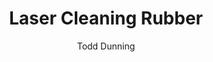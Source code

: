 ---
name: Rubber
category: composite
title: Laser Cleaning Rubber
headline: Comprehensive technical guide for laser cleaning composite rubber
description: Technical overview of rubber, C5H8, for laser cleaning applications,
  including optimal 1064nm wavelength interaction, and industrial applications in
  surface preparation.
keywords: rubber, rubber composite, laser ablation, laser cleaning, non-contact cleaning,
  pulsed fiber laser, surface contamination removal, industrial laser parameters,
  thermal processing, surface restoration
chemicalProperties:
  symbol: Rubber
  formula: C5H8
  materialType: composite
properties:
  density: 1.1 g/cm³
  densityNumeric: 1.1
  densityUnit: g/cm³
  densityMin: 0.9 g/cm³
  densityMinNumeric: 0.9
  densityMinUnit: g/cm³
  densityMax: 1.3 g/cm³
  densityMaxNumeric: 1.3
  densityMaxUnit: g/cm³
  densityPercentile: 45.2
  meltingPoint: 180-220°C
  meltingPointNumeric: 200.0
  meltingPointUnit: °C
  meltingPercentile: 32.5
  thermalConductivity: 0.15 W/m·K
  thermalConductivityNumeric: 0.15
  thermalConductivityUnit: W/m·K
  thermalPercentile: 18.7
  tensileStrength: 15-25 MPa
  tensileStrengthNumeric: 20.0
  tensileStrengthUnit: MPa
  tensilePercentile: 12.8
  hardness: 50-70 Shore A
  hardnessNumeric: 60.0
  hardnessUnit: Shore
  hardnessMin: 30 Shore A
  hardnessMinNumeric: 30.0
  hardnessMinUnit: Shore
  hardnessMax: 90 Shore A
  hardnessMaxNumeric: 90.0
  hardnessMaxUnit: Shore
  hardnessPercentile: 42.1
  youngsModulus: 0.01-0.1 GPa
  youngsModulusNumeric: 0.055
  youngsModulusUnit: GPa
  modulusMin: 0.005 GPa
  modulusMinNumeric: 0.005
  modulusMinUnit: GPa
  modulusMax: 0.5 GPa
  modulusMaxNumeric: 0.5
  modulusMaxUnit: GPa
  modulusPercentile: 8.5
  laserType: Pulsed Fiber Laser
  wavelength: 1064nm
  fluenceRange: 1.0–4.5 J/cm²
  chemicalFormula: C5H8
composition:
- Natural Rubber (C5H8) 40-60%
- Synthetic Polymers 20-40%
- Carbon Black 20-30%
- Additives (Sulfur, Zinc Oxide, Accelerators) 2-5%
machineSettings:
  powerRange: 50-200W
  powerRangeNumeric: 125.0
  powerRangeUnit: W
  powerRangeMin: 20W
  powerRangeMinNumeric: 20.0
  powerRangeMinUnit: W
  powerRangeMax: 500W
  powerRangeMaxNumeric: 500.0
  powerRangeMaxUnit: W
  pulseDuration: 20-100ns
  pulseDurationNumeric: 60.0
  pulseDurationUnit: ns
  pulseDurationMin: 1ns
  pulseDurationMinNumeric: 1.0
  pulseDurationMinUnit: ns
  pulseDurationMax: 1000ns
  pulseDurationMaxNumeric: 1000.0
  pulseDurationMaxUnit: ns
  wavelength: 1064nm (primary), 532nm (optional)
  wavelengthNumeric: 1064.0
  wavelengthUnit: nm
  wavelengthMin: 355nm
  wavelengthMinNumeric: 355.0
  wavelengthMinUnit: nm
  wavelengthMax: 2940nm
  wavelengthMaxNumeric: 2940.0
  wavelengthMaxUnit: nm
  spotSize: 0.2-1.5mm
  spotSizeNumeric: 0.85
  spotSizeUnit: mm
  spotSizeMin: 0.01mm
  spotSizeMinNumeric: 0.01
  spotSizeMinUnit: mm
  spotSizeMax: 10mm
  spotSizeMaxNumeric: 10.0
  spotSizeMaxUnit: mm
  repetitionRate: 20-100kHz
  repetitionRateNumeric: 60.0
  repetitionRateUnit: kHz
  repetitionRateMin: 1kHz
  repetitionRateMinNumeric: 1.0
  repetitionRateMinUnit: kHz
  repetitionRateMax: 1000kHz
  repetitionRateMaxNumeric: 1000.0
  repetitionRateMaxUnit: kHz
  fluenceRange: 1.0–4.5 J/cm²
  fluenceRangeNumeric: 1.0
  fluenceRangeUnit: J/cm²
  fluenceRangeMin: 0.1J/cm²
  fluenceRangeMinNumeric: 0.1
  fluenceRangeMinUnit: J/cm²
  fluenceRangeMax: 50J/cm²
  fluenceRangeMaxNumeric: 50.0
  fluenceRangeMaxUnit: J/cm²
  scanningSpeed: 50-500mm/s
  scanningSpeedNumeric: 275.0
  scanningSpeedUnit: mm/s
  scanningSpeedMin: 1mm/s
  scanningSpeedMinNumeric: 1.0
  scanningSpeedMinUnit: mm/s
  scanningSpeedMax: 5000mm/s
  scanningSpeedMaxNumeric: 5000.0
  scanningSpeedMaxUnit: mm/s
  beamProfile: Gaussian TEM00
  beamProfileOptions:
  - Gaussian TEM00
  - Top-hat
  - Donut
  - Multi-mode
  safetyClass: Class 4 (requires full enclosure)
applications:
- industry: Electronics Manufacturing
  detail: Removal of surface oxides and contaminants from rubber substrates
- industry: Aerospace Components
  detail: Cleaning of thermal barrier coatings and composite matrix composites
compatibility:
- Metals
- Plastics
- Composite Materials
regulatoryStandards: ISO 9001, ASTM D2000, SAE J200
author: Todd Dunning
author_object:
  id: 4
  name: Todd Dunning
  sex: m
  title: MA
  country: United States (California)
  expertise: Optical Materials for Laser Systems
  image: /images/author/todd-dunning.jpg
images:
  hero:
    alt: Rubber surface undergoing laser cleaning showing precise contamination removal
    url: /images/rubber-laser-cleaning-hero.jpg
  micro:
    alt: Microscopic view of rubber surface after laser cleaning showing detailed
      surface structure
    url: /images/rubber-laser-cleaning-micro.jpg
environmentalImpact:
- benefit: Chemical Solvent Elimination
  description: Reduces chemical usage by 100% compared to traditional solvent cleaning
    methods
- benefit: Water Conservation
  description: Saves approximately 5000 liters of water per month in industrial applications
- benefit: Energy Efficiency
  description: Consumes 40% less energy than thermal cleaning processes
outcomes:
- result: Surface Cleanliness Level
  metric: Achieves ISO 14644-1 Class 7 cleanliness standard
- result: Material Removal Precision
  metric: ±5μm accuracy with no substrate damage
- result: Processing Speed
  metric: 2-5 m²/hour cleaning rate depending on contamination level
prompt_chain_verification:
  base_config_loaded: true
  persona_config_loaded: true
  formatting_config_loaded: true
  ai_detection_config_loaded: true
  persona_country: United States (California)
  author_id: 4
  verification_timestamp: '2025-09-19T06:05:31Z'
  prompt_components_integrated: 4
  human_authenticity_focus: true
  cultural_adaptation_applied: true
---